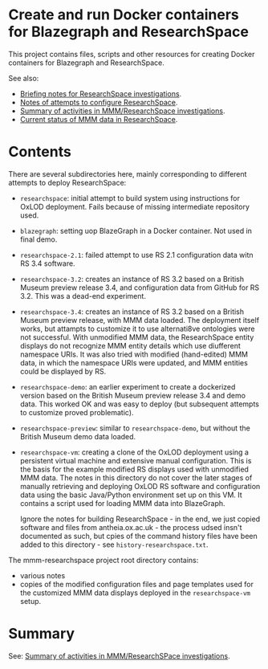 # Create and run Docker containers for Blazegraph and ResearchSpace

This project contains files, scripts and other resources for creating Docker containers for Blazegraph and ResearchSpace.

See also:

- [Briefing notes for ResearchSpace investigations](./BRIEFING.md).
- [Notes of attempts to configure ResearchSpace](./NOTES.md).
- [Summary of activities in MMM/ResearchSpace investigations](./SUMMARY.md).
- [Current status of MMM data in ResearchSpace](./STATUS.md).


# Contents

There are several subdirectories here, mainly corresponding to different attempts to deploy ResearchSpace:

- `researchspace`: initial attempt to build system using instructions for OxLOD deployment.  Fails because of missing intermediate repository used.
- `blazegraph`: setting uop BlazeGraph in a Docker container.  Not used in final demo.
- `researchspace-2.1`: failed attempt to use RS 2.1 configuration data witn RS 3.4 software.
- `researchspace-3.2`: creates an instance of RS 3.2 based on a British Museum preview release 3.4, and configuration data from GitHub for RS 3.2.  This was a dead-end experiment.
- `researchspace-3.4`: creates an instance of RS 3.2 based on a British Museum preview release, with MMM data loaded.  The deployment itself works, but attampts to customize it to use alternati8ve ontologies were not successful.  With unmodified MMM data, the ResearchSpace entity displays do not recognize MMM entity details which use diufferent namespace URIs.  It was also tried with modified (hand-edited) MMM data, in which the namespace URIs were updated, and MMM entities could be displayed by RS.
- `researchspace-demo`: an earlier experiment to create a dockerized version based on the British Museum preview release 3.4 and demo data.  This worked OK and was easy to deploy (but subsequent attempts to customize proved problematic).
- `researchspace-preview`: similar to `researchspace-demo`, but without the British Museum demo data loaded.
- `researchspace-vm`: creating a clone of the OxLOD deployment using a persistent virtual machine and extensive manual configuration.  This is the basis for the example modified RS displays used with unmodified MMM data.  The notes in this directory do not cover the later stages of manually retrieving and deploying OxLOD RS software and configuration data using the basic Java/Python environment set up on this VM.  It contains a script used for loading MMM data into BlazeGraph.

    Ignore the notes for building ResearchSpace - in the end, we just copied software and files from antheia.ox.ac.uk - the process udsed insn't documented as such, but cpies of the command history files have been added to this directory - see `history-researchspace.txt`.

The mmm-researchspace project root directory contains:

- various notes
- copies of the modified configuration files and page templates used for the customized MMM data displays deployed in the `researchspace-vm` setup.

# Summary

See: [Summary of activities in MMM/ResearchSPace investigations](/SUMMARY.md).

